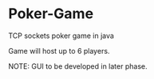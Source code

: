 # Poker-Game
TCP sockets poker game in java


Game will host up to 6 players.


NOTE: GUI to be developed in later phase.
